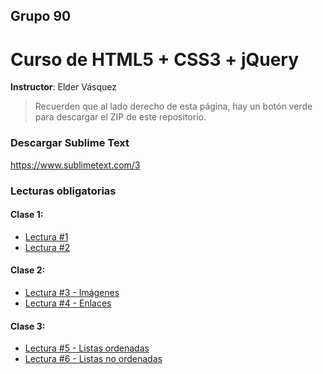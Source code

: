 ## Grupo 90
# Curso de HTML5 + CSS3 + jQuery
**Instructor**: Elder Vásquez

> Recuerden que al lado derecho de esta página, hay un botón verde para descargar el ZIP de este repositorio.

### Descargar Sublime Text
https://www.sublimetext.com/3

### Lecturas obligatorias
#### Clase 1: 
+ [Lectura #1](http://webdelprofesor.ula.ve/nucleotrujillo/alperez/html5_css3/02/index.html)
+ [Lectura #2](http://webdelprofesor.ula.ve/nucleotrujillo/alperez/html5_css3/03/index.html)

#### Clase 2:
+ [Lectura #3 - Imágenes](http://www.comocreartuweb.com/curso-de-html/curso-html-introducion/las-imagenes.html)
+ [Lectura #4 - Enlaces](http://www.comocreartuweb.com/curso-de-html/curso-html-introducion/los-enlaces/ruta-de-enlaces.html)

#### Clase 3:
+ [Lectura #5 - Listas ordenadas](http://librosweb.es/libro/xhtml/capitulo_5/listas_ordenadas.html)
+ [Lectura #6 - Listas no ordenadas](http://librosweb.es/libro/xhtml/capitulo_5/listas_no_ordenadas.html)
